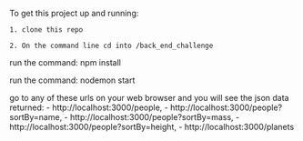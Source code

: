 To get this project up and running:

    1. clone this repo

    2. On the command line cd into /back_end_challenge

run the command: npm install

run the command: nodemon start

go to any of these urls on your web browser and you will see the json data returned:
    - http://localhost:3000/people,
    - http://localhost:3000/people?sortBy=name,
    - http://localhost:3000/people?sortBy=mass,
    - http://localhost:3000/people?sortBy=height,
    - http://localhost:3000/planets 